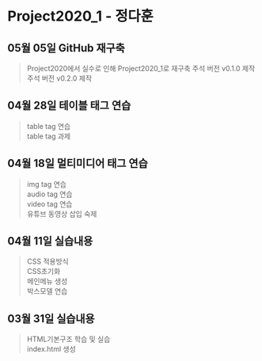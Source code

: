 # Project2020_1 - 정다훈

## 05월 05일 GitHub 재구축
> Project2020에서 실수로 인해 Project2020_1로 재구축
주석 버전 v0.1.0 제작
주석 버전 v0.2.0 제작

## 04월 28일 테이블 태그 연습
> table tag 연습 <br>
table tag 과제

## 04월 18일 멀티미디어 태그 연습
> img tag 연습 <br>
audio tag 연습 <br>
video tag 연습 <br>
유튜브 동영상 삽입 숙제

## 04월 11일 실습내용
> CSS 적용방식 <br>
CSS초기화 <br>
메인메뉴 생성<br>
박스모델 연습

## 03월 31일 실습내용
> HTML기본구조 학습 및 실습 <br>
index.html 생성